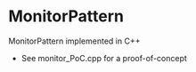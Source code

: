 MonitorPattern
==============

MonitorPattern implemented in C++

  * See monitor_PoC.cpp for a proof-of-concept